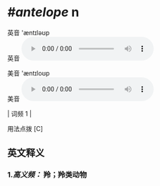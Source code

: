 # ***\#antelope*** n
英音 'æntɪləʊp  
英音
<audio src="./media/antelope-b.aac" controls="controls"></audio>

美音 'æntɪloʊp  
美音
<audio src="./media/antelope.aac" controls="controls"></audio>



| 词频 1 |  

用法点拨  [C]

英文释义
---
### 1.*高义频：* **羚；羚类动物**  


